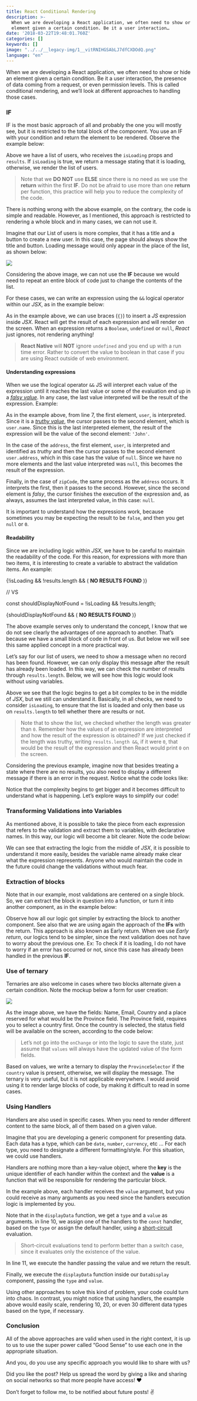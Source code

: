 ```yaml
---
title: React Conditional Rendering
description: >-
  When we are developing a React application, we often need to show or hide an
  element given a certain condition. Be it a user interaction…
date: '2018-03-22T19:48:01.760Z'
categories: []
keywords: []
image: "../../__legacy-img/1__vitRNIHGSAbLJ7dfCXDOdQ.png"
language: "en"
---
```


When we are developing a React application, we often need to show or hide an element given a certain condition. Be it a user interaction, the presence of data coming from a request, or even permission levels. This is called conditional rendering, and we’ll look at different approaches to handling those cases.

### IF

IF is the most basic approach of all and probably the one you will mostly see, but it is restricted to the total block of the component. You use an IF with your condition and return the element to be rendered. Observe the example below:

Above we have a list of users, who receives the `isLoading` props and `results`. If `isLoading` is true, we return a message stating that it is loading, otherwise, we render the list of users.

> Note that we **DO NOT** use **ELSE** since there is no need as we use the **return** within the first **IF**. Do not be afraid to use more than one **return** per function, this practice will help you to reduce the complexity of the code.

There is nothing wrong with the above example, on the contrary, the code is simple and readable. However, as I mentioned, this approach is restricted to rendering a whole block and in many cases, we can not use it.

Imagine that our List of users is more complex, that it has a title and a button to create a new user. In this case, the page should always show the title and button. Loading message would only appear in the place of the list, as shown below:

![](../__legacy-img/1__urlZK7IVsyMj9VblOxbqkw.png)

Considering the above image, we can not use the **IF** because we would need to repeat an entire block of code just to change the contents of the list.

For these cases, we can write an expression using the `&&` logical operator within our _JSX_, as in the example below:

As in the example above, we can use braces (`{}`) to insert a _JS_ expression inside _JSX_. React will get the result of each expression and will render on the screen. When an expression returns a `Boolean`, `undefined` or `null`, _React_ just ignores, not rendering anything!

> **React Native** will **NOT** ignore `undefined` and you end up with a run time error. Rather to convert the value to boolean in that case if you are using React outside of web environment.

#### Understanding expressions

When we use the logical operator `&&` JS will interpret each value of the expression until it reaches the last value or some of the evaluation end up in a [_falsy value_](https://developer.mozilla.org/en-US/docs/Glossary/Falsy). In any case, the last value interpreted will be the result of the expression. Example:

As in the example above, from line 7, the first element, `user`, is interpreted. Since it is a [_truthy value_](https://developer.mozilla.org/en-US/docs/Glossary/Truthy), the cursor passes to the second element, which is `user.name`. Since this is the last interpreted element, the result of the expression will be the value of the second element: `'John'`.

In the case of the `address`, the first element, `user`, is interpreted and identified as _truthy_ and then the cursor passes to the second element `user.address`, which in this case has the value of `null`. Since we have no more elements and the last value interpreted was `null`, this becomes the result of the expression.

Finally, in the case of `zipCode`, the same process as the `address` occurs. It interprets the first, then it passes to the second. However, since the second element is _falsy_, the cursor finishes the execution of the expression and, as always, assumes the last interpreted value, in this case: `null`.

It is important to understand how the expressions work, because sometimes you may be expecting the result to be `false`, and then you get `null` or `0`.

#### Readability

Since we are including logic within _JSX_, we have to be careful to maintain the readability of the code. For this reason, for expressions with more than two items, it is interesting to create a variable to abstract the validation items. An example:

{!isLoading && !results.length && (
  <span>**NO RESULTS FOUND**</span>
)}

// VS

const shouldDisplayNotFound = !isLoading && !results.length;

{shouldDisplayNotFound && (
  <span>**NO RESULTS FOUND**</span>
)}

The above example serves only to understand the concept, I know that we do not see clearly the advantages of one approach to another. That’s because we have a small block of code in front of us. But below we will see this same applied concept in a more practical way.

Let’s say for our list of users, we need to show a message when no record has been found. However, we can only display this message after the result has already been loaded. In this way, we can check the number of results through `results.length`. Below, we will see how this logic would look without using variables.

Above we see that the logic begins to get a bit complex to be in the middle of _JSX_, but we still can understand it. Basically, in all checks, we need to consider `isLoading`, to ensure that the list is loaded and only then base us on `results.length` to tell whether there are results or not.

> Note that to show the list, we checked whether the length was greater than `0`. Remember how the values of an expression are interpreted and how the result of the expression is obtained? If we just checked if the length was truthy, writing `results.length &&`, if it were `0`, that would be the result of the expression and then React would print `0` on the screen.

Considering the previous example, imagine now that besides treating a state where there are no results, you also need to display a different message if there is an error in the request. Notice what the code looks like:

Notice that the complexity begins to get bigger and it becomes difficult to understand what is happening. Let’s explore ways to simplify our code!

### Transforming Validations into Variables

As mentioned above, it is possible to take the piece from each expression that refers to the validation and extract them to variables, with declarative names. In this way, our logic will become a bit clearer. Note the code below:

We can see that extracting the logic from the middle of _JSX_, it is possible to understand it more easily, besides the variable name already make clear what the expression represents. Anyone who would maintain the code in the future could change the validations without much fear.

### Extraction of blocks

Note that in our example, most validations are centered on a single block. So, we can extract the block in question into a function, or turn it into another component, as in the example below:

Observe how all our logic got simpler by extracting the block to another component. See also that we are using again the approach of the **IFs** with the return. This approach is also known as Early return. When we use _Early return_, our logics tend to be simpler, since the next validation does not have to worry about the previous one. Ex: To check if it is loading, I do not have to worry if an error has occurred or not, since this case has already been handled in the previous **IF**.

### Use of ternary

Ternaries are also welcome in cases where two blocks alternate given a certain condition. Note the mockup below a form for user creation:

![](../__legacy-img/1__H6stD5AbpDZvhMxx__L__qbw.jpeg)

As the image above, we have the fields: Name, Email, Country and a place reserved for what would be the Province field. The Province field, requires you to select a country first. Once the country is selected, the status field will be available on the screen, according to the code below:

> Let’s not go into the `onChange` or into the logic to save the state, just assume that `values` will always have the updated value of the form fields.

Based on values, we write a ternary to display the `ProvinceSelector` if the `country` value is present, otherwise, we will display the message. The ternary is very useful, but it is not applicable everywhere. I would avoid using it to render large blocks of code, by making it difficult to read in some cases.

### Using Handlers

Handlers are also used in specific cases. When you need to render different content to the same block, all of them based on a given value.

Imagine that you are developing a generic component for presenting data. Each data has a type, which can be `date`, `number`, `currency`, etc … For each type, you need to designate a different formatting/style. For this situation, we could use handlers.

Handlers are nothing more than a key-value object, where the **key** is the unique identifier of each handler within the context and the **value** is a function that will be responsible for rendering the particular block.

In the example above, each handler receives the `value` argument, but you could receive as many arguments as you need since the handlers execution logic is implemented by you.

Note that in the `displayData` function, we get a `type` and a `value` as arguments. in line 10, we assign one of the handlers to the `const` handler, based on the `type` or assign the default handler, using a [short-circuit](https://developer.mozilla.org/pt-BR/docs/Web/JavaScript/Reference/Operators/Operadores_Logicos#Short-Circuit_Evaluation) evaluation.

> Short-circuit evaluations tend to perform better than a switch case, since it evaluates only the existence of the value.

In line 11, we execute the handler passing the value and we return the result.

Finally, we execute the `displayData` function inside our `DataDisplay` component, passing the `type` and `value`.

Using other approaches to solve this kind of problem, your code could turn into chaos. In contrast, you might notice that using handlers, the example above would easily scale, rendering 10, 20, or even 30 different data types based on the type, if necessary.

### Conclusion

All of the above approaches are valid when used in the right context, it is up to us to use the super power called “Good Sense” to use each one in the appropriate situation.

And you, do you use any specific approach you would like to share with us?

Did you like the post? Help us spread the word by giving a like and sharing on social networks so that more people have access! ❤️ ️

Don’t forget to follow me, to be notified about future posts! ✌
